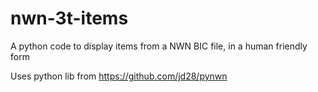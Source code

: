 # nwn-3t-items
A python code to display items from a NWN BIC file, in a human friendly form

Uses python lib from https://github.com/jd28/pynwn
